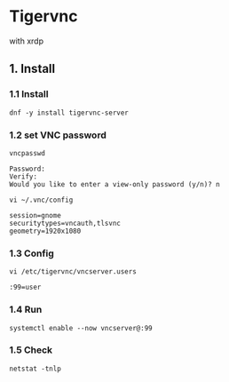 # Tigervnc
with xrdp

## 1. Install

### 1.1 Install

    dnf -y install tigervnc-server
            
### 1.2 set VNC password

    vncpasswd
    
    Password:
    Verify:
    Would you like to enter a view-only password (y/n)? n
    
    vi ~/.vnc/config
    
    session=gnome
    securitytypes=vncauth,tlsvnc
    geometry=1920x1080
            
### 1.3 Config

    vi /etc/tigervnc/vncserver.users
    
    :99=user

### 1.4 Run

    systemctl enable --now vncserver@:99
    
### 1.5 Check

    netstat -tnlp
